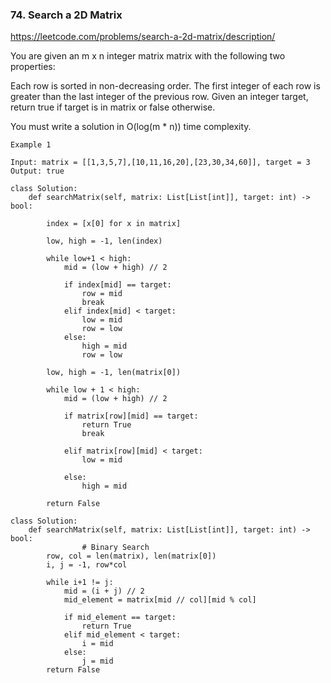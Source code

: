 ### 74. Search a 2D Matrix

https://leetcode.com/problems/search-a-2d-matrix/description/

You are given an m x n integer matrix matrix with the following two properties:

Each row is sorted in non-decreasing order.
The first integer of each row is greater than the last integer of the previous row.
Given an integer target, return true if target is in matrix or false otherwise.

You must write a solution in O(log(m * n)) time complexity.

```
Example 1

Input: matrix = [[1,3,5,7],[10,11,16,20],[23,30,34,60]], target = 3
Output: true
```

```
class Solution:
    def searchMatrix(self, matrix: List[List[int]], target: int) -> bool:

        index = [x[0] for x in matrix]

        low, high = -1, len(index)

        while low+1 < high: 
            mid = (low + high) // 2 

            if index[mid] == target: 
                row = mid
                break  
            elif index[mid] < target: 
                low = mid 
                row = low
            else:
                high = mid 
                row = low

        low, high = -1, len(matrix[0])

        while low + 1 < high:
            mid = (low + high) // 2

            if matrix[row][mid] == target:
                return True
                break 

            elif matrix[row][mid] < target:
                low = mid 

            else: 
                high = mid

        return False 
```

```
class Solution:
    def searchMatrix(self, matrix: List[List[int]], target: int) -> bool:
                # Binary Search
        row, col = len(matrix), len(matrix[0])
        i, j = -1, row*col 

        while i+1 != j:
            mid = (i + j) // 2
            mid_element = matrix[mid // col][mid % col]

            if mid_element == target:
                return True
            elif mid_element < target:
                i = mid 
            else:
                j = mid
        return False
```        

